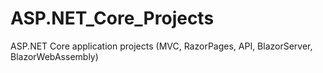 # ASP.NET_Core_Projects
ASP.NET Core application projects (MVC, RazorPages, API, BlazorServer, BlazorWebAssembly)
